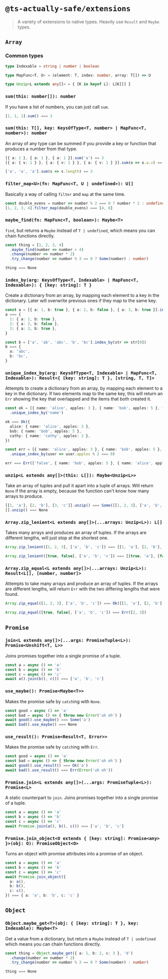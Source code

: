 # `@ts-actually-safe/extensions`

> A variety of extensions to native types. Heavily use `Result` and `Maybe` types.

## `Array`

### Common types

```ts
type Indexable = string | number | boolean
```

```ts
type MapFunc<T, U> = (element: T, index: number, array: T[]) => U
```

```ts
type Unzip<L extends any[]> = { [K in keyof L]: L[K][] }
```

### `sum(this: number[]): number`

If you have a list of numbers, you can just call `sum`.

```ts
[1, 1, 1].sum() === 3
```

### `sum(this: T[], key: KeysOfType<T, number> | MapFunc<T, number>): number`

An array of any type can be summed if you provide a key or function that produces a number from that type.

```ts
[{ a: 1 }, { a: 1 }, { a: 1 }].sum('a') == 3
[{ a: { v: 1 } }, { a: { v: 1 } }, { a: { v: 1 } }].sum(o => o.a.v) == 3

['a', 'a', 'a'].sum(s => s.length) == 3
```

### `filter_map<U>(fn: MapFunc<T, U | undefined>): U[]`

Basically a way of calling `filter` and `map` at the same time.

```ts
const double_evens = number => number % 2 === 0 ? number * 2 : undefined
[1, 2, 3, 4].filter_map(double_evens) === [4, 8]
```

### `maybe_find(fn: MapFunc<T, boolean>): Maybe<T>`

`find`, but returns a `Maybe` instead of `T | undefined`, which means you can chain functions directly.

```ts
const thing = [1, 2, 3, 4]
  .maybe_find(number => number > 4)
  .change(number => number * 2)
  .try_change(number => number % 3 == 0 ? Some(number) : number)

thing === None
```

### `index_by(arg: KeysOfType<T, Indexable> | MapFunc<T, Indexable>): { [key: string]: T }`

Create a dictionary from an array, by mapping each element to a key in the dictionary. Later will overwrite previous ones if they map to the same key.

```ts
const a = [{ a: 1, b: true }, { a: 2, b: false }, { a: 3, b: true }].index_by('a')
a === {
  1: { a: 1, b: true },
  2: { a: 2, b: false },
  3: { a: 3, b: true },
}

const b = ['a', 'ab', 'abc', 'b', 'bc'].index_by(str => str[0])
b === {
  a: 'abc',
  b: 'bc',
}
```

### `unique_index_by(arg: KeysOfType<T, Indexable> | MapFunc<T, Indexable>): Result<{ [key: string]: T }, [string, T, T]>`

Attempts to create a dictionary from an array, by mapping each element to a key in the dictionary. If two elements map to the same key, this will return an `Err` showing the key that overlapped and the items that both created it.

```ts
const ok = [{ name: 'alice', apples: 3 }, { name: 'bob', apples: 5 }, { name: 'cathy', apples: 2 }]
  .unique_index_by('name')

ok === Ok({
  alice: { name: 'alice', apples: 3 },
  bob: { name: 'bob', apples: 5 },
  cathy: { name: 'cathy', apples: 2 },
})

const err = [{ name: 'alice', apples: 3 }, { name: 'bob', apples: 5 }, { name: 'cathy', apples: 2 }]
  .unique_index_by(user => user.apples % 2 === 0)

err === Err(['false', { name: 'bob', apples: 5 }, { name: 'alice', apples: 3 }])
```

### `unzip<L extends any[]>(this: L[]): Maybe<Unzip<L>>`

Take an array of tuples and pull it apart into a tuple of arrays. Will return `None` if the array is empty, because the function can't know how many arrays to produce.

```ts
[[1, 'a'], [2, 'b'], [3, 'c']].unzip() === Some([[1, 2, 3], ['a', 'b', 'c']])
[].unzip() === None
```

### `Array.zip_lenient<L extends any[]>(...arrays: Unzip<L>): L[]`

Takes many arrays and produces an array of tuples. If the arrays are different lengths, will just stop at the shortest one.

```ts
Array.zip_lenient([1, 2, 3], ['a', 'b', 'c']) === [[1, 'a'], [2, 'b'], [3, 'c']]

Array.zip_lenient([true, false], ['a', 'b', 'c']) === [[true, 'a'], [false, 'b']]
```

### `Array.zip_equal<L extends any[]>(...arrays: Unzip<L>): Result<L[], [number, number]>`

Attempts to take many arrays and produce an array of tuples. If the arrays are different lengths, will return `Err` with the two differing lengths that were found.

```ts
Array.zip_equal([1, 2, 3], ['a', 'b', 'c']) === Ok([[1, 'a'], [2, 'b'], [3, 'c']])

Array.zip_equal([true, false], ['a', 'b', 'c']) === Err([2, 3])
```

## `Promise`

### `join<L extends any[]>(...args: PromiseTuple<L>): Promise<Unshift<T, L>>`

Joins promises together into a single promise of a tuple.

```ts
const a = async () => 'a'
const b = async () => 'b'
const c = async () => 'c'
await a().join(b(), c()) === ['a', 'b', 'c']
```

### `use_maybe(): Promise<Maybe<T>>`

Makes the promise safe by `catch`ing with `None`.

```ts
const good = async () => 'a'
const bad = async () => { throw new Error('uh oh') }
await good().use_maybe() === Some('a')
await bad().use_maybe() === None
```

### `use_result(): Promise<Result<T, Error>>`

Makes the promise safe by `catch`ing with `Err`.

```ts
const good = async () => 'a'
const bad = async () => { throw new Error('uh oh') }
await good().use_result() === Ok('a')
await bad().use_result() === Err(Error('uh oh'))
```

### `Promise.join<L extends any[]>(...args: PromiseTuple<L>): Promise<L>`

A static counterpart to `join`. Joins promises together into a single promise of a tuple.

```ts
const a = async () => 'a'
const b = async () => 'b'
const c = async () => 'c'
await Promise.join(a(), b(), c()) === ['a', 'b', 'c']
```

### `Promise.join_object<O extends { [key: string]: Promise<any> }>(obj: O): PromiseObject<O>`

Turns an object with promise attributes into a promise of an object.

```ts
const a = async () => 'a'
const b = async () => 'b'
const c = async () => 'c'
await Promise.join_object({
  a: a(),
  b: b(),
  c: c(),
}) === { a: 'a', b: 'b', c: 'c' }
```

## `Object`

### `Object.maybe_get<T>(obj: { [key: string]: T }, key: Indexable): Maybe<T>`

Get a value from a dictionary, but return a `Maybe` instead of `T | undefined` which means you can chain functions directly.

```ts
const thing = Object.maybe_get({ a: 1, b: 2, c: 3 }, 'd')
  .change(number => number * 2)
  .try_change(number => number % 3 == 0 ? Some(number) : number)

thing === None
```
